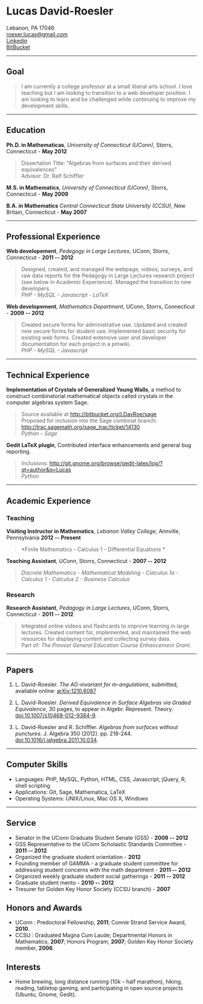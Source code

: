 # Lucas David-Roesler

Lebanon, PA 17046  
<roeser.lucas@gmail.com>  
[Linkedin]  
[BitBucket]  

---

## Goal
> I am currently a college professor at a small liberal arts school. I love teaching
but I am looking to transition to a web developer position.  I am looking to 
learn and be challenged while continuing to improve my development skills.  

---

## Education
**Ph.D. in Mathematicas**, *University of Connecticut (UConn)*, Storrs, Connecticut - **May 2012**

>Dissertation Title: "Algebras from surfaces and their derived equivalences"  
>Advisor: Dr. Ralf Schiffler

**M.S. in Mathematics**, *University of Connecticut (UConn)*, Storrs, Connecticut - **May 2009**

**B.A. in Mathematics** *Central Connecticut State University (CCSU)*, New Britain, Connecticut - **May 2007**

---

## Professional Experience
**Web developement**, *Pedegogy in Large Lectures*, UConn, Storrs, Connecticut - **2011 -- 2012**

>Designed, created, and managed the webpage, videos, surveys, and raw data 
reports for the Pedagogy in Large Lectures research project (see below in 
Academic Experience). Managed the transition to new developers.  
> *PHP - MySQL - Javascript - LaTeX*  

**Web developement**, *Mathematics Department*, UConn, Storrs, Connecticut - **2009 -- 2012**

>Created secure forms for administrative use. Updated and created new secure 
forms for student use. Implemented basic security for existing web forms. 
Created extensive user and developer documentation for each project in a pmwiki.  
> *PHP - MySQL - Javascript*

---

## Technical Experience

**Implementation of Crystals of Generalized Young Walls**, a method to construct combinatorial mathematical objects called crystals in the computer algebras system Sage.

> Source available at <http://bitbucket.org/LDavRoe/sage>  
> Proposed for inclusion into the Sage combinat branch: <http://trac.sagemath.org/sage_trac/ticket/14130>  
> *Python - Sage*

**Gedit LaTeX plugin**, Contributed interface enhancements and general bug reporting.

>Inclusions: <http://git.gnome.org/browse/gedit-latex/log/?qt=author&q=Lucas>  
> *Python*

---

## Academic Experience

### Teaching

**Visiting Instructor in Mathematics**, *Lebanon Valley College*, Annville, Pennsylvania **2012 -- Present**

> *Finite Mathematics - Calculus 1 - Differential Equations *

**Teaching Assistant**, *UConn*, Storrs, Connecticut - **2007 -- 2012**  

>*Discrete Mathematics - Mathematical Modeling - Calculus 1a - Calculus 1 - Calculus 2 - Business Calculus*

### Research

**Research Assistant**, *Pedagogy in Large Lectures*, UConn, Storrs, Connecticut - **2011 -- 2012**  

>Integrated online videos and flashcards to improve learning in large lectures. 
Created content for, implemented, and maintained the web resources for displaying 
content and collecting survey data.  
Part of: *The Provost General Education Course Enhancement Grant*.

---

## Papers

1. L. David-Roesler. *The AG-invariant for m-angulations*, submitted, available online: [arXiv:1210.6087]

2. L. David-Roesler. *Derived Equivalence in Surface Algebras via Graded Equivalence*, 
30 pages, to appear in Algebr. Represent. Theory. [doi:10.1007/s10468-012-9384-9][].

3. L. David-Roesler and R. Schiffler. *Algebras from surfaces without punctures*. 
J. Algebra 350 (2012). pp. 218-244. [doi:10.1016/j.jalgebra.2011.10.034].

---

## Computer Skills
* Languages:  PHP, MySQL, Python, HTML, CSS, Javascript, jQuery, R, shell scripting  
* Applications:  Git, Sage, Mathematica, LaTeX  
* Operating Systems:  UNIX/Linux, Mac OS X, Windows

---

## Service
* Senator in the UConn Graduate Student Senate (GSS) - **2009 -- 2012**
* GSS Representative to the UConn Scholastic Standards Committee - **2011 -- 2012**
* Organized the graduate student orientation - **2012**
* Founding member of GAMMA - a graduate student committee for addressing student
  concerns with the math department - **2011 -- 2012**
* Organized weekly graduate student social gatherings - **2011 -- 2012**
* Graduate student mento - **2010 -- 2012**
* Tresurer for Golden Key Honor Society (CCSU branch) - **2007**

## Honors and Awards
* UConn : Predoctoral Fellowship, **2011**; Connie Strand Service Award, **2010**.
* CCSU : Graduated Magna Cum Laude; Departmental Honors in Mathematics, **2007**; 
Honors Program, **2007**; Golden Key Honor Society member, **2006**.

## Interests
* Home brewing, long distance running (10k – half marathon), hiking, reading, 
tabletop gaming, and participating in open source projects (Ubuntu, Gnome, Gedit).


  [Linkedin]: http://www.linkedin.com/in/lucasdavroe/ "Linkedin"
  [BitBucket]: https://bitbucket.org/LDavRoe "BitBucket"
  [doi:10.1016/j.jalgebra.2011.10.034]: http://www.sciencedirect.com/science/article/pii/S0021869311006211 "doi:10.1016/j.jalgebra.2011.10.034"
  [doi:10.1007/s10468-012-9384-9]: http://link.springer.com/article/10.1007%2Fs10468-012-9384-9 "doi:10.1007/s10468-012-9384-9"
  [arXiv:1210.6087]: http://arxiv.org/abs/1210.6087 "arXiv:1210.6087"
